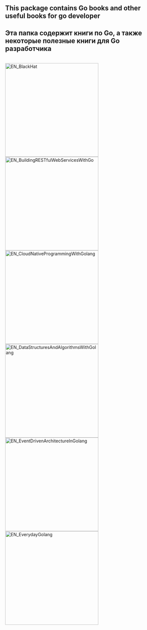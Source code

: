 <h2>This package contains Go books and other useful books for go developer</h2>

<h2>Эта папка содержит книги по Go, а также некоторые полезные книги для Go разработчика</h2>

</br>


<a href="https://github.com/gh0st3e/UsefulGo/blob/main/Books/EN_BlackHat.pdf">
  <img src="https://images-na.ssl-images-amazon.com/images/I/91T20f8AJQL._AC_UL600_SR600,600_.jpg" alt="EN_BlackHat" height="300px"/>
</a>

<a href="https://github.com/gh0st3e/UsefulGo/blob/main/Books/EN_BuildingRESTfulWebServicesWithGo.pdf">
  <img src="https://m.media-amazon.com/images/I/41n8Zy3SaPL._AC_SY780_.jpg" alt="EN_BuildingRESTfulWebServicesWithGo" height="300px"/>
</a>

<a href="https://github.com/gh0st3e/UsefulGo/blob/main/Books/EN_CloudNativeProgrammingWithGolang.pdf">
  <img src="https://static01.helion.com.pl/global/okladki/326x466/e_15uq.jpg" alt="EN_CloudNativeProgrammingWithGolang" height="300px"/>
</a>

<a href="https://github.com/gh0st3e/UsefulGo/blob/main/Books/EN_DataStructuresAndAlgorithmsWithGolang.pdf">
  <img src="https://m.media-amazon.com/images/I/41kmaB8UBtL._AC_SY780_.jpg" alt="EN_DataStructuresAndAlgorithmsWithGolang" height="300px"/>
</a>

</br>

<a href="https://github.com/gh0st3e/UsefulGo/blob/main/Books/EN_EventDrivenArchitectureInGolang.pdf">
  <img src="https://images-na.ssl-images-amazon.com/images/I/71BnlwccHqL._AC_UL600_SR600,400_.jpg" alt="EN_EventDrivenArchitectureInGolang" height="300px"/>
</a>

<a href="https://github.com/gh0st3e/UsefulGo/blob/main/Books/EN_EverydayGolang.pdf">
  <img src="https://images-na.ssl-images-amazon.com/images/S/compressed.photo.goodreads.com/books/1631331392i/58968985.jpg" alt="EN_EverydayGolang" height="300px"/>
</a>

